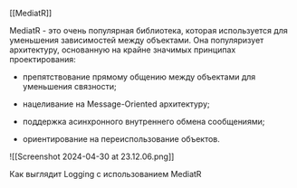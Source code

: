 [[MediatR]]

MediatR - это очень популярная библиотека, которая используется для уменьшения зависимостей между объектами. Она популяризует архитектуру, основанную на крайне значимых принципах проектирования:

- препятствование прямому общению между объектами для уменьшения связности;
    
- нацеливание на Message-Oriented архитектуру;
    
- поддержка асинхронного внутреннего обмена сообщениями;
    
- ориентирование на переиспользование объектов.


![[Screenshot 2024-04-30 at 23.12.06.png]]

Как выглядит Logging с использованием MediatR
  